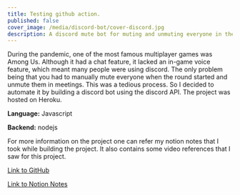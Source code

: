 ```yaml
---
title: Testing github action.
published: false
cover_image: /media/discord-bot/cover-discord.jpg
description: A discord mute bot for muting and unmuting everyone in the voice channel
---
```

During the pandemic, one of the most famous multiplayer games was Among Us. Although it had a chat feature, it lacked an in-game voice feature, which meant many people were using discord. The only problem being that you had to manually mute everyone when the round started and unmute them in meetings. This was a tedious process. So I decided to automate it by building a discord bot using the discord API. The project was hosted on Heroku.

**Language:** Javascript

**Backend:** nodejs

For more information on the project one can refer my notion notes that I took while building the project. It also contains some video references that I saw for this project.

<p style="text-align: center;">

<a href="https://github.com/SarthakNarayan/discordMuteBot" target="_blank" rel="noopener noreferrer">Link to GitHub</a>

</p>

<p style="text-align: center;">

<a href="https://www.notion.so/sarthaknarayan/Coding-a-discord-bot-a4012665fd7946dea5edf11192165c52" target="_blank" rel="noopener noreferrer">Link to Notion Notes</a>

</p>